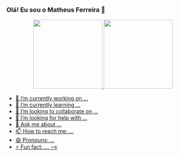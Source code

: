 ### Olá! Eu sou o Matheus Ferreira 👋

<div align="center">
  <a href="https://github.com/matheus-ferreiira">
  <img height="180em" src="https://github-readme-stats.vercel.app/api?username=matheus-ferreiira&show_icons=true&theme=dracula&include_all_commits=true&count_private=true"/>
  <img height="180em" src="https://github-readme-stats.vercel.app/api/top-langs/?username=matheus-ferreiira&layout=compact&langs_count=7&theme=dracula"/>
</div>

- 🔭 I’m currently working on ...
- 🌱 I’m currently learning ...
- 👯 I’m looking to collaborate on ...
- 🤔 I’m looking for help with ...
- 💬 Ask me about ...
- 📫 How to reach me: ...
- 😄 Pronouns: ...
- ⚡ Fun fact: ...
-->
